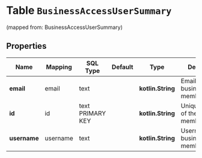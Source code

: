
# Table `BusinessAccessUserSummary`
(mapped from: BusinessAccessUserSummary)

## Properties
Name | Mapping | SQL Type | Default | Type | Description | Notes
---- | ------- | -------- | ------- | ---- | ----------- | -----
**email** | email | text |  | **kotlin.String** | Email of the business member/partner. |  [optional]
**id** | id | text PRIMARY KEY |  | **kotlin.String** | Unique identifier of the business member/partner. |  [optional]
**username** | username | text |  | **kotlin.String** | Username of the business member/partner. |  [optional]





